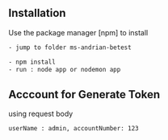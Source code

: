 ## Installation

Use the package manager [npm] to install

```bash
- jump to folder ms-andrian-betest

- npm install
- run : node app or nodemon app
```

## Acccount for Generate Token

using request body

`userName : admin,
accountNumber: 123
`
